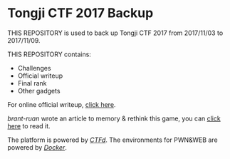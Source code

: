 # Tongji CTF 2017 Backup

THIS REPOSITORY is used to back up Tongji CTF 2017 from 2017/11/03 to 2017/11/09.

THIS REPOSITORY contains:

- Challenges
- Official writeup
- Final rank
- Other gadgets

For online official writeup, [click here](https://wohin.me/tongji-ctf-2017-zhu-ban-fang-writeup/).

*brant-ruan* wrote an article to memory & rethink this game, you can [click here](https://wohin.me/tongji-ctf-2017ge-ren-zong-jie/) to read it.

The platform is powered by *[CTFd](https://github.com/CTFd/CTFd)*. The environments for PWN&WEB are powered by *[Docker](https://www.docker.com/)*.
